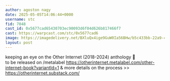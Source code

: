```yaml
---
author: agoston nagy
date: 2025-05-05T14:06:44+0000
username: stc
fid: 7048
cast_id: 0x5677cad65430703ec90093d6f04d626b817466f7
cast: https://warpcast.com/stc/0x5677cad6
image: https://imagedelivery.net/BXluQx4ige9GuW0Ia56BHw/b5c433bb-22a9-467d-71b3-33e7bfc3ac00/original
layout: post
---
```

keeping an eye on the Other Internet (2018-2024) anthology 👀    
to be released on /metalabel https://otherinternet.metalabel.com/other-internet-book?variantId=1 & more details on the process >> https://otherinternet.substack.com/  

<img src='https://imagedelivery.net/BXluQx4ige9GuW0Ia56BHw/b5c433bb-22a9-467d-71b3-33e7bfc3ac00/original' alt='' referrerpolicy='no-referrer'/>